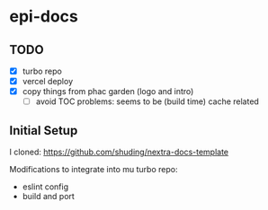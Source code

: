 # epi-docs

## TODO

- [x] turbo repo
- [x] vercel deploy
- [x] copy things from phac garden (logo and intro)
  - [ ] avoid TOC problems: seems to be (build time) cache related

## Initial Setup

I cloned: <https://github.com/shuding/nextra-docs-template>

Modifications to integrate into mu turbo repo:

- eslint config
- build and port
